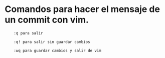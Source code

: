 # Comandos para hacer el mensaje de un commit con vim.
```
    :q para salir
```
```
    :q! para salir sin guardar cambios
```

```
    :wq para guardar cambios y salir de vim
```
